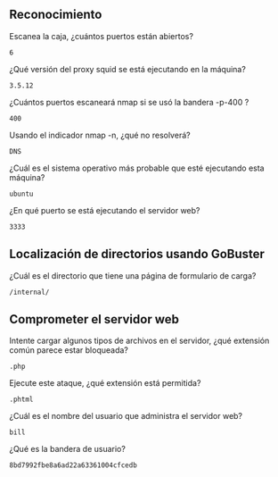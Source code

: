 ## Reconocimiento

Escanea la caja, ¿cuántos puertos están abiertos?
 
    6

¿Qué versión del proxy squid se está ejecutando en la máquina?
 
    3.5.12

¿Cuántos puertos escaneará nmap si se usó la bandera -p-400 ?
 
    400

Usando el indicador nmap -n,  ¿qué no resolverá?
 
    DNS

¿Cuál es el sistema operativo más probable que esté ejecutando esta máquina?
 
    ubuntu

¿En qué puerto se está ejecutando el servidor web?

    3333

##  Localización de directorios usando GoBuster

¿Cuál es el directorio que tiene una página de formulario de carga?

    /internal/

## Comprometer el servidor web

Intente cargar algunos tipos de archivos en el servidor, ¿qué extensión común parece estar bloqueada?

    .php

Ejecute este ataque, ¿qué extensión está permitida?

    .phtml

¿Cuál es el nombre del usuario que administra el servidor web?

    bill

¿Qué es la bandera de usuario?

    8bd7992fbe8a6ad22a63361004cfcedb


